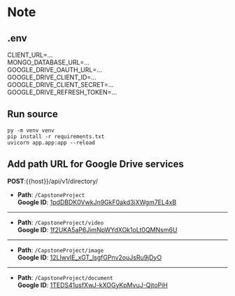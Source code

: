 # Note

## .env

CLIENT_URL=...\
MONGO_DATABASE_URL=...\
GOOGLE_DRIVE_OAUTH_URL=...\
GOOGLE_DRIVE_CLIENT_ID=...\
GOOGLE_DRIVE_CLIENT_SECRET=...\
GOOGLE_DRIVE_REFRESH_TOKEN=...

## Run source

`py -m venv venv`\
`pip install -r requirements.txt`\
`uvicorn app.app:app --reload`

## Add path URL for Google Drive services

**POST**:{{host}}/api/v1/directory/

- **Path**: `/CapstoneProject`  
  **Google ID**: [1pdDBDK0VwkJn9GkF0akd3jXWgm7EL4xB](https://drive.google.com/drive/folders/1pdDBDK0VwkJn9GkF0akd3jXWgm7EL4xB)

---

- **Path**: `/CapstoneProject/video`  
  **Google ID**: [1f2UKA5aP6JimNpWYdXOk1oLt0QMNsm6U](https://drive.google.com/drive/folders/1f2UKA5aP6JimNpWYdXOk1oLt0QMNsm6U)

---

- **Path**: `/CapstoneProject/image`  
  **Google ID**: [12LIwvIE_xGT_lsgfGPnv2ouJsRu9jDyO](https://drive.google.com/drive/folders/12LIwvIE_xGT_lsgfGPnv2ouJsRu9jDyO)

---

- **Path**: `/CapstoneProject/document`  
  **Google ID**: [1TEDS41usfXwJ-kXOGyKpMvuJ-QjtoPiH](https://drive.google.com/drive/folders/1TEDS41usfXwJ-kXOGyKpMvuJ-QjtoPiH)
